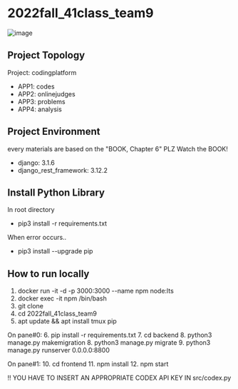 # 2022fall_41class_team9
![image](https://user-images.githubusercontent.com/82107503/207755558-5599e9de-51a0-45c1-8f17-931e43d557f3.png)


## Project Topology
Project: codingplatform
- APP1: codes
- APP2: onlinejudges
- APP3: problems
- APP4: analysis


## Project Environment
every materials are based on the "BOOK, Chapter 6"
PLZ Watch the BOOK!

- django: 3.1.6
- django_rest_framework: 3.12.2

## Install Python Library
In root directory
- pip3 install -r requirements.txt

When error occurs..
- pip3 install --upgrade pip

## How to run locally
1. docker run -it -d -p 3000:3000 --name npm node:lts
2. docker exec -it npm /bin/bash
3. git clone
4. cd 2022fall_41class_team9
5. apt update && apt install tmux pip

On pane#0:
6. pip install -r requirements.txt
7. cd backend
8. python3 manage.py makemigration
8. python3 manage.py migrate
9. python3 manage.py runserver 0.0.0.0:8800

On pane#1:
10. cd frontend
11. npm install
12. npm start

!! YOU HAVE TO INSERT AN APPROPRIATE CODEX API KEY IN src/codex.py
